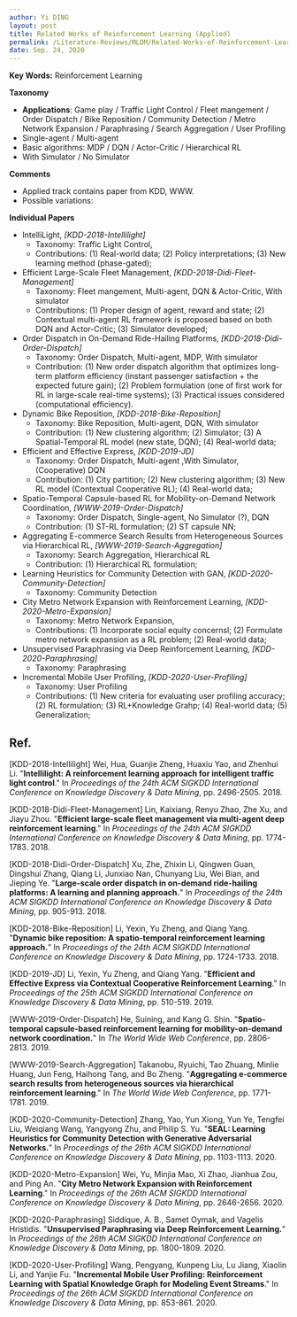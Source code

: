 ```yaml
---
author: Yi DING
layout: post
title: Related Works of Reinforcement Learning (Applied)
permalink: /Literature-Reviews/MLDM/Related-Works-of-Reinforcement-Learning-Applied/
date: Sep. 24, 2020
---
```


**Key Words:** Reinforcement Learning

**Taxonomy**

* **Applications**: Game play / Traffic Light Control / Fleet mangement / Order Dispatch / Bike Reposition / Community Detection / Metro Network Expansion / Paraphrasing / Search Aggregation / User Profiling
* Single-agent / Multi-agent
* Basic algorithms: MDP / DQN / Actor-Critic / Hierarchical RL
* With Simulator / No Simulator

**Comments**

* Applied track contains paper from KDD, WWW.
* Possible variations:

**Individual Papers**

* IntelliLight, *[KDD-2018-Intellilight]*
  * Taxonomy: Traffic Light Control, 
  * Contributions: (1) Real-world data; (2) Policy interpretations; (3) New learning method (phase-gated);
* Efficient Large-Scale Fleet Management, *[KDD-2018-Didi-Fleet-Management]*
  * Taxonomy: Fleet mangement, Multi-agent, DQN & Actor-Critic, With simulator
  * Contributions: (1) Proper design of agent, reward and state; (2) Contextual multi-agent RL framework is proposed based on both DQN and Actor-Critic; (3) Simulator developed; 
* Order Dispatch in On-Demand Ride-Hailing Platforms, *[KDD-2018-Didi-Order-Dispatch]*
  * Taxonomy: Order Dispatch, Multi-agent, MDP, With simulator
  * Contribution: (1) New order dispatch algorithm that optimizes long-term platform efficiency (instant passenger satisfaction + the expected future gain); (2) Problem formulation (one of first work for RL in large-scale real-time systems); (3) Practical issues considered (computational efficiency).
* Dynamic Bike Reposition, *[KDD-2018-Bike-Reposition]*
  * Taxonomy: Bike Reposition, Multi-agent, DQN, With simulator
  * Contribution: (1) New clustering algorithm; (2) Simulator; (3) A Spatial-Temporal RL model (new state, DQN); (4) Real-world data;
* Efficient and Effective Express, *[KDD-2019-JD]*
  * Taxonomy: Order Dispatch, Multi-agent ,With Simulator, (Cooperative) DQN
  * Contribution: (1) City partition; (2) New clustering algorithm; (3) New RL model (Contextual Cooperative RL); (4) Real-world data;
* Spatio-Temporal Capsule-based RL for Mobility-on-Demand Network Coordination, *[WWW-2019-Order-Dispatch]*
  * Taxonomy: Order Dispatch, Single-agent, No Simulator (?), DQN
  * Contribution: (1) ST-RL formulation; (2) ST capsule NN;
* Aggregating E-commerce Search Results from Heterogeneous Sources via Hierarchical RL, *[WWW-2019-Search-Aggregation]*
  * Taxonomy: Search Aggregation, Hierarchical RL
  * Contribution: (1) Hierarchical RL formulation; 
* Learning Heuristics for Community Detection with GAN, *[KDD-2020-Community-Detection]*
  * Taxonomy: Community Detection
* City Metro Network Expansion with Reinforcement Learning, *[KDD-2020-Metro-Expansion]*
  * Taxonomy: Metro Network Expansion, 
  * Contributions: (1) Incorporate social equity concernsl; (2) Formulate metro network expansion as a RL problem; (2) Real-world data;
* Unsupervised Paraphrasing via Deep Reinforcement Learning, *[KDD-2020-Paraphrasing]*
  * Taxonomy: Paraphrasing
* Incremental Mobile User Profiling, *[KDD-2020-User-Profiling]*
  * Taxonomy: User Profiling
  * Contributions: (1) New criteria for evaluating user profiling accuracy; (2) RL formulation; (3) RL+Knowledge Grahp; (4) Real-world data; (5) Generalization;

## Ref.

[KDD-2018-Intellilight] Wei, Hua, Guanjie Zheng, Huaxiu Yao, and Zhenhui Li. "**Intellilight: A reinforcement learning approach for intelligent traffic light control**." In *Proceedings of the 24th ACM SIGKDD International Conference on Knowledge Discovery & Data Mining*, pp. 2496-2505. 2018.

[KDD-2018-Didi-Fleet-Management] Lin, Kaixiang, Renyu Zhao, Zhe Xu, and Jiayu Zhou. "**Efficient large-scale fleet management via multi-agent deep reinforcement learning**." In *Proceedings of the 24th ACM SIGKDD International Conference on Knowledge Discovery & Data Mining*, pp. 1774-1783. 2018.

[KDD-2018-Didi-Order-Dispatch] Xu, Zhe, Zhixin Li, Qingwen Guan, Dingshui Zhang, Qiang Li, Junxiao Nan, Chunyang Liu, Wei Bian, and Jieping Ye. "**Large-scale order dispatch in on-demand ride-hailing platforms: A learning and planning approach.**" In *Proceedings of the 24th ACM SIGKDD International Conference on Knowledge Discovery & Data Mining*, pp. 905-913. 2018.

[KDD-2018-Bike-Reposition] Li, Yexin, Yu Zheng, and Qiang Yang. "**Dynamic bike reposition: A spatio-temporal reinforcement learning approach.**" In *Proceedings of the 24th ACM SIGKDD International Conference on Knowledge Discovery & Data Mining*, pp. 1724-1733. 2018.

[KDD-2019-JD] Li, Yexin, Yu Zheng, and Qiang Yang. "**Efficient and Effective Express via Contextual Cooperative Reinforcement Learning**." In *Proceedings of the 25th ACM SIGKDD International Conference on Knowledge Discovery & Data Mining*, pp. 510-519. 2019.

[WWW-2019-Order-Dispatch] He, Suining, and Kang G. Shin. "**Spatio-temporal capsule-based reinforcement learning for mobility-on-demand network coordination.**" In *The World Wide Web Conference*, pp. 2806-2813. 2019.

[WWW-2019-Search-Aggregation] Takanobu, Ryuichi, Tao Zhuang, Minlie Huang, Jun Feng, Haihong Tang, and Bo Zheng. "**Aggregating e-commerce search results from heterogeneous sources via hierarchical reinforcement learning**." In *The World Wide Web Conference*, pp. 1771-1781. 2019.

[KDD-2020-Community-Detection] Zhang, Yao, Yun Xiong, Yun Ye, Tengfei Liu, Weiqiang Wang, Yangyong Zhu, and Philip S. Yu. "**SEAL: Learning Heuristics for Community Detection with Generative Adversarial Networks.**" In *Proceedings of the 26th ACM SIGKDD International Conference on Knowledge Discovery & Data Mining*, pp. 1103-1113. 2020.

[KDD-2020-Metro-Expansion] Wei, Yu, Minjia Mao, Xi Zhao, Jianhua Zou, and Ping An. "**City Metro Network Expansion with Reinforcement Learning**." In *Proceedings of the 26th ACM SIGKDD International Conference on Knowledge Discovery & Data Mining*, pp. 2646-2656. 2020.

[KDD-2020-Paraphrasing] Siddique, A. B., Samet Oymak, and Vagelis Hristidis. "**Unsupervised Paraphrasing via Deep Reinforcement Learning.**" In *Proceedings of the 26th ACM SIGKDD International Conference on Knowledge Discovery & Data Mining*, pp. 1800-1809. 2020.

[KDD-2020-User-Profiling] Wang, Pengyang, Kunpeng Liu, Lu Jiang, Xiaolin Li, and Yanjie Fu. "**Incremental Mobile User Profiling: Reinforcement Learning with Spatial Knowledge Graph for Modeling Event Streams**." In *Proceedings of the 26th ACM SIGKDD International Conference on Knowledge Discovery & Data Mining*, pp. 853-861. 2020.